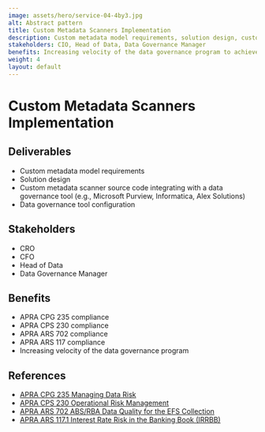 ```yaml
---
image: assets/hero/service-04-4by3.jpg
alt: Abstract pattern
title: Custom Metadata Scanners Implementation
description: Custom metadata model requirements, solution design, custom metadata scanner source code integrating with a data governance tool, data governance tool configuration.
stakeholders: CIO, Head of Data, Data Governance Manager
benefits: Increasing velocity of the data governance program to achieve APRA CPG 235, APRA CPS 230, APRA ARS 702, APRA ARS 117 compliance.
weight: 4
layout: default
---
```


# Custom Metadata Scanners Implementation

## Deliverables

* Custom metadata model requirements
* Solution design
* Custom metadata scanner source code integrating with a data governance tool (e.g., Microsoft Purview, Informatica, Alex Solutions)
* Data governance tool configuration

## Stakeholders

* CRO
* CFO
* Head of Data
* Data Governance Manager

## Benefits

* APRA CPG 235 compliance
* APRA CPS 230 compliance
* APRA ARS 702 compliance
* APRA ARS 117 compliance
* Increasing velocity of the data governance program

## References

* [APRA CPG 235 Managing Data Risk](https://handbook.apra.gov.au/ppg/cpg-235)
* [APRA CPS 230 Operational Risk Management](https://handbook.apra.gov.au/standard/cps-230-final-not-force)
* [APRA ARS 702 ABS/RBA Data Quality for the EFS Collection](https://www.apra.gov.au/sites/default/files/efs_012017_ars_702.0_absrba_data_quality_for_the_efs_collection.pdf)
* [APRA ARS 117.1 Interest Rate Risk in the Banking Book (IRRBB)](https://www.legislation.gov.au/F2019L01196/latest/text)
